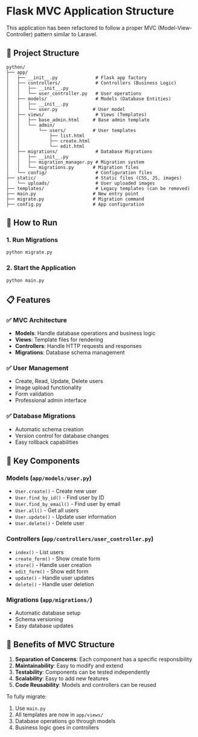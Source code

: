 # Flask MVC Application Structure

This application has been refactored to follow a proper MVC (Model-View-Controller) pattern similar to Laravel.

## 📁 Project Structure

```
python/
├── app/
│   ├── __init__.py              # Flask app factory
│   ├── controllers/             # Controllers (Business Logic)
│   │   ├── __init__.py
│   │   └── user_controller.py   # User operations
│   ├── models/                  # Models (Database Entities)
│   │   ├── __init__.py
│   │   └── user.py             # User model
│   ├── views/                   # Views (Templates)
│   │   ├── base_admin.html     # Base admin template
│   │   └── admin/
│   │       └── users/          # User templates
│   │           ├── list.html
│   │           ├── create.html
│   │           └── edit.html
│   ├── migrations/              # Database Migrations
│   │   ├── __init__.py
│   │   ├── migration_manager.py # Migration system
│   │   └── migrations.py       # Migration files
│   └── config/                  # Configuration files
├── static/                      # Static files (CSS, JS, images)
│   └── uploads/                 # User uploaded images
├── templates/                   # Legacy templates (can be removed)
├── main.py                     # New entry point
├── migrate.py                  # Migration command
├── config.py                   # App configuration
```

## 🚀 How to Run

### 1. Run Migrations
```bash
python migrate.py
```

### 2. Start the Application
```bash
python main.py
```

## 📋 Features

### ✅ MVC Architecture
- **Models**: Handle database operations and business logic
- **Views**: Template files for rendering
- **Controllers**: Handle HTTP requests and responses
- **Migrations**: Database schema management

### ✅ User Management
- Create, Read, Update, Delete users
- Image upload functionality
- Form validation
- Professional admin interface

### ✅ Database Migrations
- Automatic schema creation
- Version control for database changes
- Easy rollback capabilities

## 🔧 Key Components

### Models (`app/models/user.py`)
- `User.create()` - Create new user
- `User.find_by_id()` - Find user by ID
- `User.find_by_email()` - Find user by email
- `User.all()` - Get all users
- `User.update()` - Update user information
- `User.delete()` - Delete user

### Controllers (`app/controllers/user_controller.py`)
- `index()` - List users
- `create_form()` - Show create form
- `store()` - Handle user creation
- `edit_form()` - Show edit form
- `update()` - Handle user updates
- `delete()` - Handle user deletion

### Migrations (`app/migrations/`)
- Automatic database setup
- Schema versioning
- Easy database updates

## 🎯 Benefits of MVC Structure

1. **Separation of Concerns**: Each component has a specific responsibility
2. **Maintainability**: Easy to modify and extend
3. **Testability**: Components can be tested independently
4. **Scalability**: Easy to add new features
5. **Code Reusability**: Models and controllers can be reused

To fully migrate:
1. Use `main.py` 
2. All templates are now in `app/views/`
3. Database operations go through models
4. Business logic goes in controllers
